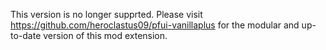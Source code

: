 This version is no longer supprted. Please visit https://github.com/heroclastus09/pfui-vanillaplus for the modular and up-to-date version of this mod extension.
